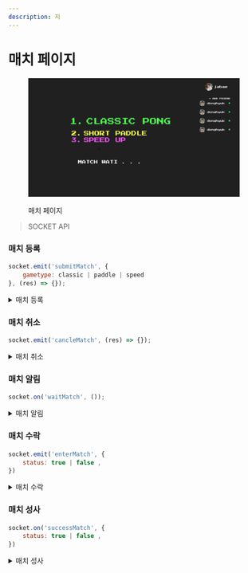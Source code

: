 ```yaml
---
description: 지
---
```


# 매치 페이지

<figure><img src="../../.gitbook/assets/image.png" alt=""><figcaption><p>매치 페이지</p></figcaption></figure>

> SOCKET API

### 매치 등록

```javascript
socket.emit('submitMatch', {
    gametype: classic | paddle | speed
}, (res) => {});
```

<details>

<summary>매치 등록</summary>

* 매치등록시 사용하는 소켓
* 매치 페이지에서 게임 모드를 선택하여 선택된 게임 타입을 보낸다
* 콜백함수를 받아 정상적으로 등록이 되었는지 판별한다

</details>

### 매치 취소

```jsx
socket.emit('cancleMatch', (res) => {});
```

<details>

<summary>매치 취소</summary>

* 선택된 매치를 취소한다
* 콜백함수를 받아 정상적으로 등록이 되었는지 판별한다

</details>

### 매치 알림

```jsx
socket.on('waitMatch', ());
```

<details>

<summary>매치 알림</summary>

* 매치를 잡히면 알려주는 소켓
* 화면에 매치 참여 여부 모달을 띄움

</details>

### 매치 수락

```javascript
socket.emit('enterMatch', { 
    status: true | false ,
})
```

<details>

<summary>매치 수락</summary>

* 매치 참여 여부를 전달하는 소켓

</details>

### 매치 성사

```javascript
socket.on('successMatch', {
	status: true | false ,
})
```

<details>

<summary>매치 성사</summary>

* 매치 성사를 기다리는 소켓
* match enter 에서 true 를 누름 사람만 받음
* 이미 true 누른 사람은 대기
* 성사된다면 게임 페이지로 이동

</details>
